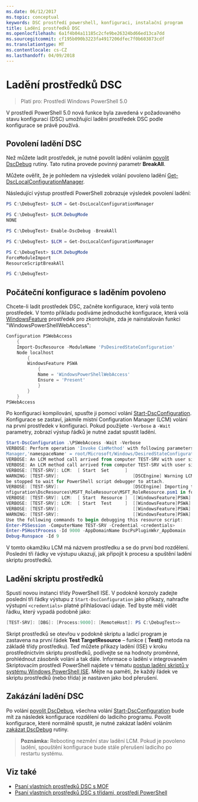 ```yaml
---
ms.date: 06/12/2017
ms.topic: conceptual
keywords: DSC prostředí powershell, konfiguraci, instalační program
title: Ladění prostředků DSC
ms.openlocfilehash: 6a1f4b04a11185c2cfe9be26324bd66ed13ca7dd
ms.sourcegitcommit: cf195b090b3223fa4917206dfec7f0b603873cdf
ms.translationtype: MT
ms.contentlocale: cs-CZ
ms.lasthandoff: 04/09/2018
---
```

# <a name="debugging-dsc-resources"></a>Ladění prostředků DSC

> Platí pro: Prostředí Windows PowerShell 5.0

V prostředí PowerShell 5.0 nová funkce byla zavedená v požadovaného stavu konfiguraci (DSC) umožňující ladění prostředek DSC podle konfigurace se právě používá.

## <a name="enabling-dsc-debugging"></a>Povolení ladění DSC
Než můžete ladit prostředek, je nutné povolit ladění voláním [povolit DscDebug](https://technet.microsoft.com/library/mt517870.aspx) rutiny.
Tato rutina provede povinný parametr **BreakAll**.

Můžete ověřit, že je pohledem na výsledek volání povoleno ladění [Get-DscLocalConfigurationManager](https://technet.microsoft.com/library/dn407378.aspx).

Následující výstup prostředí PowerShell zobrazuje výsledek povolení ladění:


```powershell
PS C:\DebugTest> $LCM = Get-DscLocalConfigurationManager

PS C:\DebugTest> $LCM.DebugMode
NONE

PS C:\DebugTest> Enable-DscDebug -BreakAll

PS C:\DebugTest> $LCM = Get-DscLocalConfigurationManager

PS C:\DebugTest> $LCM.DebugMode
ForceModuleImport
ResourceScriptBreakAll

PS C:\DebugTest>
```


## <a name="starting-a-configuration-with-debug-enabled"></a>Počáteční konfigurace s laděním povoleno
Chcete-li ladit prostředek DSC, začněte konfigurace, který volá tento prostředek.
V tomto příkladu podíváme jednoduché konfigurace, která volá [WindowsFeature](windowsfeatureResource.md) prostředek pro zkontrolujte, zda je nainstalován funkci "WindowsPowerShellWebAccess":

```powershell
Configuration PSWebAccess
    {
    Import-DscResource -ModuleName 'PsDesiredStateConfiguration'
    Node localhost
        {
        WindowsFeature PSWA
            {
            Name = 'WindowsPowerShellWebAccess'
            Ensure = 'Present'
            }
        }
    }
PSWebAccess
```
Po konfiguraci kompilování, spusťte ji pomocí volání [Start-DscConfiguration](https://technet.microsoft.com/library/dn521623.aspx).
Konfigurace se zastaví, jakmile místní Configuration Manager (LCM) volání na první prostředek v konfiguraci.
Pokud použijete `-Verbose` a `-Wait` parametry, zobrazí výstup řádků je nutné zadat spustit ladění.

```powershell
Start-DscConfiguration .\PSWebAccess -Wait -Verbose
VERBOSE: Perform operation 'Invoke CimMethod' with following parameters, ''methodName' = SendConfigurationApply,'className' = MSFT_DSCLocalConfiguration
Manager,'namespaceName' = root/Microsoft/Windows/DesiredStateConfiguration'.
VERBOSE: An LCM method call arrived from computer TEST-SRV with user sid S-1-5-21-2127521184-1604012920-1887927527-108583.
VERBOSE: An LCM method call arrived from computer TEST-SRV with user sid S-1-5-21-2127521184-1604012920-1887927527-108583.
VERBOSE: [TEST-SRV]: LCM:  [ Start  Set      ]
WARNING: [TEST-SRV]:                            [DSCEngine] Warning LCM is in Debug 'ResourceScriptBreakAll' mode.  Resource script processing will
be stopped to wait for PowerShell script debugger to attach.
VERBOSE: [TEST-SRV]:                            [DSCEngine] Importing the module C:\WINDOWS\system32\WindowsPowerShell\v1.0\Modules\PSDesiredStateCo
nfiguration\DscResources\MSFT_RoleResource\MSFT_RoleResource.psm1 in force mode.
VERBOSE: [TEST-SRV]: LCM:  [ Start  Resource ]  [[WindowsFeature]PSWA]
VERBOSE: [TEST-SRV]: LCM:  [ Start  Test     ]  [[WindowsFeature]PSWA]
VERBOSE: [TEST-SRV]:                            [[WindowsFeature]PSWA] Importing the module MSFT_RoleResource in force mode.
WARNING: [TEST-SRV]:                            [[WindowsFeature]PSWA] Resource is waiting for PowerShell script debugger to attach.
Use the following commands to begin debugging this resource script:
Enter-PSSession -ComputerName TEST-SRV -Credential <credentials>
Enter-PSHostProcess -Id 9000 -AppDomainName DscPsPluginWkr_AppDomain
Debug-Runspace -Id 9
```
V tomto okamžiku LCM má názvem prostředku a se do první bod rozdělení.
Poslední tři řádky ve výstupu ukazují, jak připojit k procesu a spuštění ladění skriptu prostředků.

## <a name="debugging-the-resource-script"></a>Ladění skriptu prostředků

Spustí novou instanci třídy PowerShell ISE.
V podokně konzoly zadejte poslední tři řádky výstupu z `Start-DscConfiguration` jako příkazy, nahraďte výstupní `<credentials>` platné přihlašovací údaje.
Teď byste měli vidět řádku, který vypadá podobně jako:

```powershell
[TEST-SRV]: [DBG]: [Process:9000]: [RemoteHost]: PS C:\DebugTest>>
```

Skript prostředků se otevřou v podokně skriptu a ladicí program je zastavena na první řádek **Test TargetResource** – funkce ( **Test()** metoda na základě třídy prostředku).
Teď můžete příkazy ladění (ISE) v kroku prostřednictvím skriptu prostředků, podívejte se na hodnoty proměnné, prohlédnout zásobník volání a tak dále.
Informace o ladění v integrovaném Skriptovacím prostředí PowerShell najdete v tématu [postup ladění skriptů v systému Windows PowerShell ISE](https://technet.microsoft.com/en-us/library/dd819480.aspx).
Mějte na paměti, že každý řádek ve skriptu prostředků (nebo třída) je nastaven jako bod přerušení.

## <a name="disabling-dsc-debugging"></a>Zakázání ladění DSC

Po volání [povolit DscDebug](https://technet.microsoft.com/library/mt517870.aspx), všechna volání [Start-DscConfiguration](https://technet.microsoft.com/library/dn521623.aspx) bude mít za následek konfigurace rozdělení do ladicího programu. Povolit konfigurace, které normálně spustit, je nutné zakázat ladění voláním [zakázat DscDebug](https://technet.microsoft.com/en-us/library/mt517872.aspx) rutiny.

>**Poznámka:** Rebooting nezmění stav ladění LCM. Pokud je povoleno ladění, spouštění konfigurace bude stále přerušení ladicího po restartu systému.


## <a name="see-also"></a>Viz také
- [Psaní vlastních prostředků DSC s MOF](authoringResourceMOF.md)
- [Psaní vlastních prostředků DSC s třídami, prostředí PowerShell](authoringResourceClass.md)